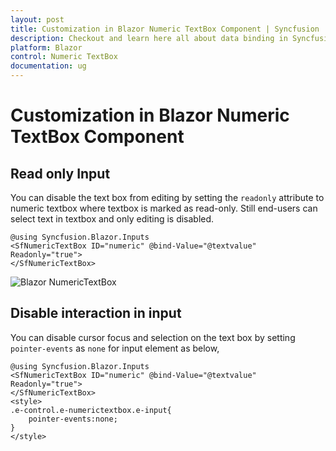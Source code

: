 ```yaml
---
layout: post
title: Customization in Blazor Numeric TextBox Component | Syncfusion
description: Checkout and learn here all about data binding in Syncfusion Blazor Numeric TextBox component and more.
platform: Blazor
control: Numeric TextBox
documentation: ug
---
```


# Customization in Blazor Numeric TextBox Component

## Read only Input

You can disable the text box from editing by setting the `readonly` attribute to numeric textbox where textbox is marked as read-only. Still end-users can select text in textbox and only editing is disabled.  

```cshtml
@using Syncfusion.Blazor.Inputs
<SfNumericTextBox ID="numeric" @bind-Value="@textvalue" Readonly="true">
</SfNumericTextBox>
```

![Blazor NumericTextBox](./images/blazor-numerictextbox-customization.png)

## Disable interaction in input

You can disable cursor focus and selection on the text box by setting `pointer-events` as `none` for input element as below,


```cshtml
@using Syncfusion.Blazor.Inputs
<SfNumericTextBox ID="numeric" @bind-Value="@textvalue" Readonly="true">
</SfNumericTextBox>
<style>
.e-control.e-numerictextbox.e-input{
    pointer-events:none;
}
</style>
```
